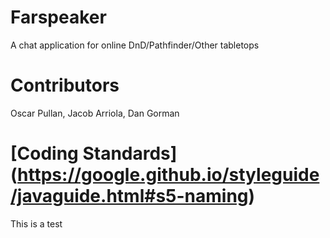 # Farspeaker
A chat application for online DnD/Pathfinder/Other tabletops

# Contributors
Oscar Pullan, Jacob Arriola, Dan Gorman

# [Coding Standards] (https://google.github.io/styleguide/javaguide.html#s5-naming)

This is a test

